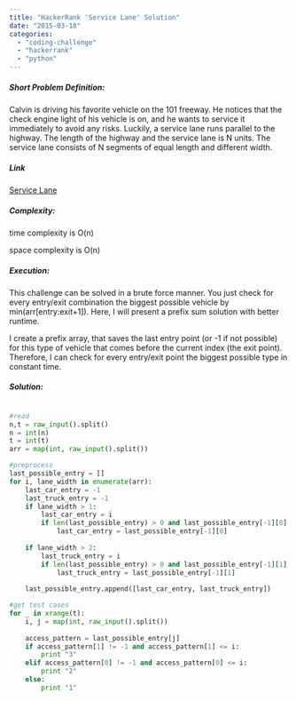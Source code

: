 ```yaml
---
title: "HackerRank 'Service Lane' Solution"
date: "2015-03-18"
categories: 
  - "coding-challenge"
  - "hackerrank"
  - "python"
---
```


##### Short Problem Definition:

Calvin is driving his favorite vehicle on the 101 freeway. He notices that the check engine light of his vehicle is on, and he wants to service it immediately to avoid any risks. Luckily, a service lane runs parallel to the highway. The length of the highway and the service lane is N units. The service lane consists of N segments of equal length and different width.

##### Link

[Service Lane](https://www.hackerrank.com/challenges/service-lane)

##### Complexity:

time complexity is O(n)

space complexity is O(n)

##### Execution:

This challenge can be solved in a brute force manner. You just check for every entry/exit combination the biggest possible vehicle by min(arr\[entry:exit+1\]). Here, I will present a prefix sum solution with better runtime.

I create a prefix array, that saves the last entry point (or -1 if not possible) for this type of vehicle that comes before the current index (the exit point). Therefore, I can check for every entry/exit point the biggest possible type in constant time.

##### Solution:

```python

#read
n,t = raw_input().split()
n = int(n)
t = int(t)
arr = map(int, raw_input().split())

#preprocess
last_possible_entry = []
for i, lane_width in enumerate(arr):
    last_car_entry = -1
    last_truck_entry = -1
    if lane_width > 1:
        last_car_entry = i
        if len(last_possible_entry) > 0 and last_possible_entry[-1][0] >= 0:
            last_car_entry = last_possible_entry[-1][0]
    
    if lane_width > 2:
        last_truck_entry = i
        if len(last_possible_entry) > 0 and last_possible_entry[-1][1] >= 0:
            last_truck_entry = last_possible_entry[-1][1]
       
    last_possible_entry.append([last_car_entry, last_truck_entry])

#get test cases    
for _ in xrange(t):
    i, j = map(int, raw_input().split())
    
    access_pattern = last_possible_entry[j]
    if access_pattern[1] != -1 and access_pattern[1] <= i:
        print "3"
    elif access_pattern[0] != -1 and access_pattern[0] <= i:
        print "2"
    else:
        print "1"
    
    
```
